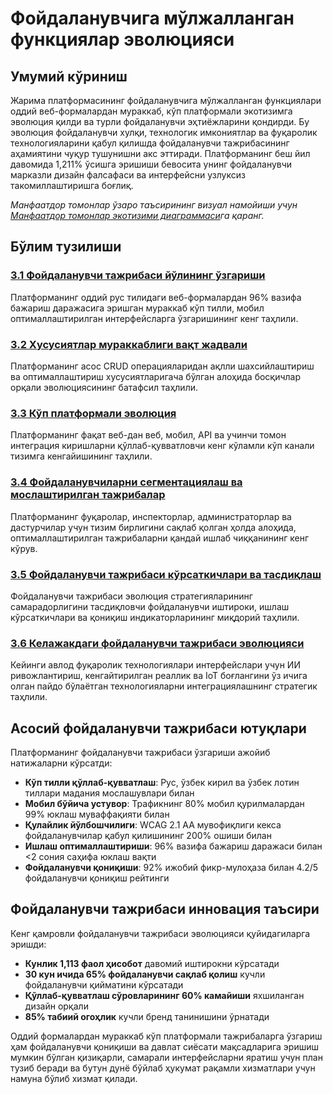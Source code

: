 # Фойдаланувчига мўлжалланган функциялар эволюцияси

## Умумий кўриниш

Жарима платформасининг фойдаланувчига мўлжалланган функциялари оддий веб-формалардан мураккаб, кўп платформали экотизимга эволюция қилди ва турли фойдаланувчи эҳтиёжларини қондирди. Бу эволюция фойдаланувчи хулқи, технологик имкониятлар ва фуқаролик технологияларини қабул қилишда фойдаланувчи тажрибасининг аҳамиятини чуқур тушунишни акс эттиради. Платформанинг беш йил давомида 1,211% ўсишга эришиши бевосита унинг фойдаланувчи марказли дизайн фалсафаси ва интерфейсни узлуксиз такомиллаштиришга боғлиқ.

*Манфаатдор томонлар ўзаро таъсирининг визуал намойиши учун [Манфаатдор томонлар экотизими диаграммаси](../diagrams/stakeholder-ecosystem.md)га қаранг.*

## Бўлим тузилиши

### [3.1 Фойдаланувчи тажрибаси йўлининг ўзгариши](./foydalanuvchi-tajribasi-yolining-ozgarishi.md)
Платформанинг оддий рус тилидаги веб-формалардан 96% вазифа бажариш даражасига эришган мураккаб кўп тилли, мобил оптималлаштирилган интерфейсларга ўзгаришининг кенг таҳлили.

### [3.2 Хусусиятлар мураккаблиги вақт жадвали](./xususiyatlar-murakkabligi-vaqt-jadvali.md)
Платформанинг асос CRUD операцияларидан ақлли шахсийлаштириш ва оптималлаштириш хусусиятларигача бўлган алоҳида босқичлар орқали эволюциясининг батафсил таҳлили.

### [3.3 Кўп платформали эволюция](./kop-platformali-evolyutsiya.md)
Платформанинг фақат веб-дан веб, мобил, API ва учинчи томон интеграция киришларни қўллаб-қувватловчи кенг кўламли кўп канали тизимга кенгайишининг таҳлили.

### [3.4 Фойдаланувчиларни сегментациялаш ва мослаштирилган тажрибалар](./foydalanuvchilarni-segmentatsiyalash-va-moslashtirilgan-tajribalar.md)
Платформанинг фуқаролар, инспекторлар, администраторлар ва дастурчилар учун тизим бирлигини сақлаб қолган ҳолда алоҳида, оптималлаштирилган тажрибаларни қандай ишлаб чиққанининг кенг кўрув.

### [3.5 Фойдаланувчи тажрибаси кўрсаткичлари ва тасдиқлаш](./foydalanuvchi-tajribasi-korsatkichlari-va-tasdiqlash.md)
Фойдаланувчи тажрибаси эволюция стратегияларининг самарадорлигини тасдиқловчи фойдаланувчи иштироки, ишлаш кўрсаткичлари ва қониқиш индикаторларининг миқдорий таҳлили.

### [3.6 Келажакдаги фойдаланувчи тажрибаси эволюцияси](./kelgusidagi-foydalanuvchi-tajribasi-evolyutsiyasi.md)
Кейинги авлод фуқаролик технологиялари интерфейслари учун ИИ ривожлантириш, кенгайтирилган реаллик ва IoT боғлангини ўз ичига олган пайдо бўлаётган технологияларни интеграциялашнинг стратегик таҳлили.

## Асосий фойдаланувчи тажрибаси ютуқлари

Платформанинг фойдаланувчи тажрибаси ўзгариши ажойиб натижаларни кўрсатди:

- **Кўп тилли қўллаб-қувватлаш**: Рус, ўзбек кирил ва ўзбек лотин тиллари мадания мослашувлари билан
- **Мобил бўйича устувор**: Трафикнинг 80% мобил қурилмалардан 99% юклаш муваффақияти билан
- **Қулайлик йўлбошчилиги**: WCAG 2.1 AA мувофиқлиги кекса фойдаланувчилар қабул қилишининг 200% ошиши билан
- **Ишлаш оптималлаштириши**: 96% вазифа бажариш даражаси билан <2 сония саҳифа юклаш вақти
- **Фойдаланувчи қониқиши**: 92% ижобий фикр-мулоҳаза билан 4.2/5 фойдаланувчи қониқиш рейтинги

## Фойдаланувчи тажрибаси инновация таъсири

Кенг қамровли фойдаланувчи тажрибаси эволюцияси қуйидагиларга эришди:

- **Кунлик 1,113 фаол ҳисобот** давомий иштирокни кўрсатади
- **30 кун ичида 65% фойдаланувчи сақлаб қолиш** кучли фойдаланувчи қийматини кўрсатади
- **Қўллаб-қувватлаш сўровларининг 60% камайиши** яхшиланган дизайн орқали
- **85% табиий огоҳлик** кучли бренд танинишини ўрнатади

Оддий формалардан мураккаб кўп платформали тажрибаларга ўзгариш ҳам фойдаланувчи қониқиши ва давлат сиёсати мақсадларига эришиш мумкин бўлган қизиқарли, самарали интерфейсларни яратиш учун план тузиб беради ва бутун дунё бўйлаб ҳукумат рақамли хизматлари учун намуна бўлиб хизмат қилади.